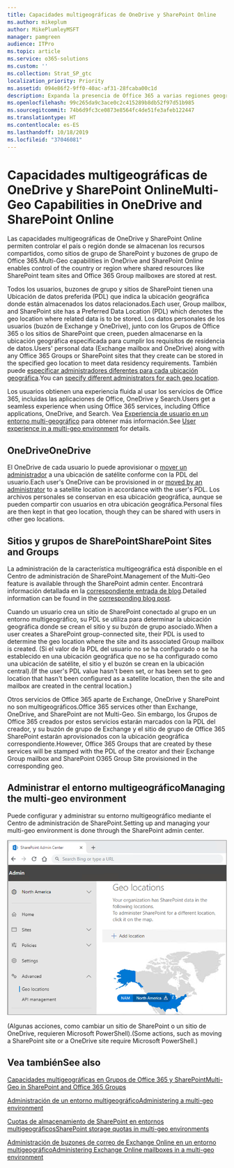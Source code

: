 ```yaml
---
title: Capacidades multigeográficas de OneDrive y SharePoint Online
ms.author: mikeplum
author: MikePlumleyMSFT
manager: pamgreen
audience: ITPro
ms.topic: article
ms.service: o365-solutions
ms.custom: ''
ms.collection: Strat_SP_gtc
localization_priority: Priority
ms.assetid: 094e86f2-9ff0-40ac-af31-28fcaba00c1d
description: Expanda la presencia de Office 365 a varias regiones geográficas con las capacidades multigeográficas de OneDrive Online.
ms.openlocfilehash: 99c265da9c3ace0c2c415289b8db52f97d51b985
ms.sourcegitcommit: 74b6d9fc3ce0873e8564fc4de51fe3afeb122447
ms.translationtype: HT
ms.contentlocale: es-ES
ms.lasthandoff: 10/18/2019
ms.locfileid: "37046081"
---
```

# <a name="multi-geo-capabilities-in-onedrive-and-sharepoint-online"></a><span data-ttu-id="d5035-103">Capacidades multigeográficas de OneDrive y SharePoint Online</span><span class="sxs-lookup"><span data-stu-id="d5035-103">Multi-Geo Capabilities in OneDrive and SharePoint Online</span></span>

<span data-ttu-id="d5035-104">Las capacidades multigeográficas de OneDrive y SharePoint Online permiten controlar el país o región donde se almacenan los recursos compartidos, como sitios de grupo de SharePoint y buzones de grupo de Office 365.</span><span class="sxs-lookup"><span data-stu-id="d5035-104">Multi-Geo capabilities in OneDrive and SharePoint Online enables control of the country or region where shared resources like SharePoint team sites and Office 365 Group mailboxes are stored at rest.</span></span>

<span data-ttu-id="d5035-105">Todos los usuarios, buzones de grupo y sitios de SharePoint tienen una Ubicación de datos preferida (PDL) que indica la ubicación geográfica donde están almacenados los datos relacionados.</span><span class="sxs-lookup"><span data-stu-id="d5035-105">Each user, Group mailbox, and SharePoint site has a Preferred Data Location (PDL) which denotes the geo location where related data is to be stored.</span></span> <span data-ttu-id="d5035-106">Los datos personales de los usuarios (buzón de Exchange y OneDrive), junto con los Grupos de Office 365 o los sitios de SharePoint que creen, pueden almacenarse en la ubicación geográfica especificada para cumplir los requisitos de residencia de datos.</span><span class="sxs-lookup"><span data-stu-id="d5035-106">Users' personal data (Exchange mailbox and OneDrive) along with any Office 365 Groups or SharePoint sites that they create can be stored in the specified geo location to meet data residency requirements.</span></span> <span data-ttu-id="d5035-107">También puede [especificar administradores diferentes para cada ubicación geográfica](add-a-sharepoint-geo-admin.md).</span><span class="sxs-lookup"><span data-stu-id="d5035-107">You can [specify different administrators for each geo location](add-a-sharepoint-geo-admin.md).</span></span>

<span data-ttu-id="d5035-108">Los usuarios obtienen una experiencia fluida al usar los servicios de Office 365, incluidas las aplicaciones de Office, OneDrive y Search.</span><span class="sxs-lookup"><span data-stu-id="d5035-108">Users get a seamless experience when using Office 365 services, including Office applications, OneDrive, and Search.</span></span> <span data-ttu-id="d5035-109">Vea [Experiencia de usuario en un entorno multi-geográfico](multi-geo-user-experience.md) para obtener más información.</span><span class="sxs-lookup"><span data-stu-id="d5035-109">See [User experience in a multi-geo environment](multi-geo-user-experience.md) for details.</span></span>

## <a name="onedrive"></a><span data-ttu-id="d5035-110">OneDrive</span><span class="sxs-lookup"><span data-stu-id="d5035-110">OneDrive</span></span>

<span data-ttu-id="d5035-111">El OneDrive de cada usuario lo puede aprovisionar o [mover un administrador](move-onedrive-between-geo-locations.md) a una ubicación de satélite conforme con la PDL del usuario.</span><span class="sxs-lookup"><span data-stu-id="d5035-111">Each user's OneDrive can be provisioned in or [moved by an administrator](move-onedrive-between-geo-locations.md) to a satellite location in accordance with the user's PDL.</span></span> <span data-ttu-id="d5035-112">Los archivos personales se conservan en esa ubicación geográfica, aunque se pueden compartir con usuarios en otra ubicación geográfica.</span><span class="sxs-lookup"><span data-stu-id="d5035-112">Personal files are then kept in that geo location, though they can be shared with users in other geo locations.</span></span>

## <a name="sharepoint-sites-and-groups"></a><span data-ttu-id="d5035-113">Sitios y grupos de SharePoint</span><span class="sxs-lookup"><span data-stu-id="d5035-113">SharePoint Sites and Groups</span></span>

<span data-ttu-id="d5035-114">La administración de la característica multigeográfica está disponible en el Centro de administración de SharePoint.</span><span class="sxs-lookup"><span data-stu-id="d5035-114">Management of the Multi-Geo feature is available through the SharePoint admin center.</span></span> <span data-ttu-id="d5035-115">Encontrará información detallada en la [correspondiente entrada de blog](https://techcommunity.microsoft.com/t5/Office-365-Blog/Now-available-Multi-Geo-in-SharePoint-and-Office-365-Groups/ba-p/263302).</span><span class="sxs-lookup"><span data-stu-id="d5035-115">Detailed information can be found in the [corresponding blog post](https://techcommunity.microsoft.com/t5/Office-365-Blog/Now-available-Multi-Geo-in-SharePoint-and-Office-365-Groups/ba-p/263302).</span></span>

<span data-ttu-id="d5035-116">Cuando un usuario crea un sitio de SharePoint conectado al grupo en un entorno multigeográfico, su PDL se utiliza para determinar la ubicación geográfica donde se crean el sitio y su buzón de grupo asociado.</span><span class="sxs-lookup"><span data-stu-id="d5035-116">When a user creates a SharePoint group-connected site, their PDL is used to determine the geo location where the site and its associated Group mailbox is created.</span></span> <span data-ttu-id="d5035-117">(Si el valor de la PDL del usuario no se ha configurado o se ha establecido en una ubicación geográfica que no se ha configurado como una ubicación de satélite, el sitio y el buzón se crean en la ubicación central).</span><span class="sxs-lookup"><span data-stu-id="d5035-117">(If the user's PDL value hasn't been set, or has been set to geo location that hasn't been configured as a satellite location, then the site and mailbox are created in the central location.)</span></span>

<span data-ttu-id="d5035-118">Otros servicios de Office 365 aparte de Exchange, OneDrive y SharePoint no son multigeográficos.</span><span class="sxs-lookup"><span data-stu-id="d5035-118">Office 365 services other than Exchange, OneDrive, and SharePoint are not Multi-Geo.</span></span> <span data-ttu-id="d5035-119">Sin embargo, los Grupos de Office 365 creados por estos servicios estarán marcados con la PDL del creador, y su buzón de grupo de Exchange y el sitio de grupo de Office 365 SharePoint estarán aprovisionados con la ubicación geográfica correspondiente.</span><span class="sxs-lookup"><span data-stu-id="d5035-119">However, Office 365 Groups that are created by these services will be stamped with the PDL of the creator and their Exchange Group mailbox and SharePoint O365 Group Site provisioned in the corresponding geo.</span></span> 

## <a name="managing-the-multi-geo-environment"></a><span data-ttu-id="d5035-120">Administrar el entorno multigeográfico</span><span class="sxs-lookup"><span data-stu-id="d5035-120">Managing the multi-geo environment</span></span>

<span data-ttu-id="d5035-121">Puede configurar y administrar su entorno multigeográfico mediante el Centro de administración de SharePoint.</span><span class="sxs-lookup"><span data-stu-id="d5035-121">Setting up and managing your multi-geo environment is done through the SharePoint admin center.</span></span> 

![Captura de pantalla de la página de ubicaciones geográficas en el Centro de administración de SharePoint](media/sharepoint-multi-geo-admin-center.png)

<span data-ttu-id="d5035-123">(Algunas acciones, como cambiar un sitio de SharePoint o un sitio de OneDrive, requieren Microsoft PowerShell).</span><span class="sxs-lookup"><span data-stu-id="d5035-123">(Some actions, such as moving a SharePoint site or a OneDrive site require Microsoft PowerShell.)</span></span>

## <a name="see-also"></a><span data-ttu-id="d5035-124">Vea también</span><span class="sxs-lookup"><span data-stu-id="d5035-124">See also</span></span>

[<span data-ttu-id="d5035-125">Capacidades multigeográficas en Grupos de Office 365 y SharePoint</span><span class="sxs-lookup"><span data-stu-id="d5035-125">Multi-Geo in SharePoint and Office 365 Groups</span></span>](https://techcommunity.microsoft.com/t5/Office-365-Blog/Now-available-Multi-Geo-in-SharePoint-and-Office-365-Groups/ba-p/263302)

[<span data-ttu-id="d5035-126">Administración de un entorno multigeográfico</span><span class="sxs-lookup"><span data-stu-id="d5035-126">Administering a multi-geo environment</span></span>](administering-a-multi-geo-environment.md)

[<span data-ttu-id="d5035-127">Cuotas de almacenamiento de SharePoint en entornos multigeográficos</span><span class="sxs-lookup"><span data-stu-id="d5035-127">SharePoint storage quotas in multi-geo environments</span></span>](sharepoint-multi-geo-storage-quota.md)

[<span data-ttu-id="d5035-128">Administración de buzones de correo de Exchange Online en un entorno multigeográfico</span><span class="sxs-lookup"><span data-stu-id="d5035-128">Administering Exchange Online mailboxes in a multi-geo environment</span></span>](administering-exchange-online-multi-geo.md)
